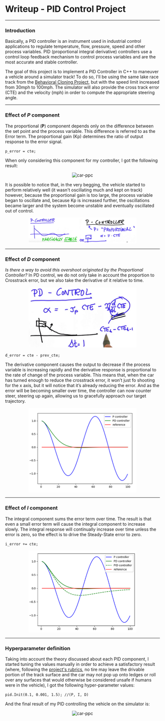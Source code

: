 # Writeup - PID Control Project 
---
### Introduction

Basically, a PID controller is an instrument used in industrial control applications to regulate temperature, flow, pressure, speed and other process variables. PID (proportional integral derivative) controllers use a control loop feedback mechanism to control process variables and are the most accurate and stable controller.
 
The goal of this project is to implement a PID Controller in C++ to maneuver a vehicle around a simulator track! To do so, I'll be using the same lake race track from the [Behavioral Cloning Project](https://github.com/LucasMirachi/CarND-Behavioral-Cloning-P4), but with the speed limit increased from 30mph to 100mph. The simulator will also provide the cross track error (CTE) and the velocity (mph) in order to compute the appropriate steering angle.
 
---

### Effect of *P* component

The proportional (**P**) component depends only on the difference between the set point and the process variable. This difference is referred to as the Error term. The proportional gain (Kp) determines the ratio of output response to the error signal.

```
p_error = cte;
``` 

When only considering this component for my controller, I got the following result:

<p align="center">
<img src="./writeup_imgs/pid-P.gif" alt="car-ppc" width="350"/>
</p>

It is possible to notice that, in the very begging, the vehicle started to perform relatively well (it wasn't oscillating much and kept on track) however, because the proportional gain is too large, the process variable began to oscillate and, because Kp is increased further, the oscillations became larger and the system become unstable and eventually oscillated out of control.

<p align="center">
<img src="./writeup_imgs/P-controller.png" alt="car-ppc" width="350"/>
</p>

---

### Effect of *D* component

*Is there a way to avoid this overshoot originated by the Proportional Controller?* In PD control, we do not only take in account the proportion to Crosstrack error, but we also take the derivative of it relative to time.

<p align="center">
<img src="./writeup_imgs/PD-controller.png" alt="car-ppc" width="350"/>
</p>

```
d_error = cte - prev_cte;
```

The derivative component causes the output to decrease if the process variable is increasing rapidly and the derivative response is proportional to the rate of change of the process variable. This means that, when the car has turned enough to reduce the crosstrack error, it won’t just fo shooting for the x axis, but it will notice that it’s already reducing the error. And as the error will be becoming smaller over time, the controller can now counter steer, steering up again, allowing us to gracefully approach our target trajectory.

<p align="center">
<img src="./writeup_imgs/PD-controller-graph.png" alt="car-ppc" width="350"/>
</p>

---

### Effect of *I* component

The integral component sums the error term over time. The result is that even a small error term will cause the integral component to increase slowly. The integral response will continually increase over time unless the error is zero, so the effect is to drive the Steady-State error to zero. 

```
i_error += cte;
```

<p align="center">
<img src="./writeup_imgs/PID-controller-graph.png" alt="car-ppc" width="350"/>
</p>

---

### Hyperparameter definition

Taking into account the theory discussed about each PID component, I started tuning the values manually in order to achieve a satisfactory result (where, following the [project's rubrics](https://review.udacity.com/#!/rubrics/1972/view), no tire may leave the drivable portion of the track surface and the car may not pop up onto ledges or roll over any surfaces that would otherwise be considered unsafe if humans were in the vehicle), I got the following hyper-parameter values:

```
pid.Init(0.1, 0.001, 1.5); //(P, I, D)
```

And the final result of my PID controlling the vehicle on the simulator is: 

<p align="center">
<img src="./writeup_imgs/pid-PID.gif" alt="car-ppc" width="350"/>
</p>